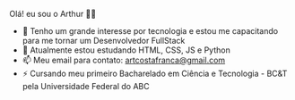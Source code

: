 Olá! eu sou o Arthur 👋😄
- 👀 Tenho um grande interesse por tecnologia e estou me capacitando para me tornar um Desenvolvedor FullStack
- 🌱 Atualmente estou estudando HTML, CSS, JS e Python
- 📫 Meu email para contato: artcostafranca@gmail.com
- ⚡ Cursando meu primeiro Bacharelado em Ciência e Tecnologia - BC&T pela Universidade Federal do ABC

<!---
ArthurCFDev/ArthurCFDev is a ✨ special ✨ repository because its `README.md` (this file) appears on your GitHub profile.
You can click the Preview link to take a look at your changes.
--->
